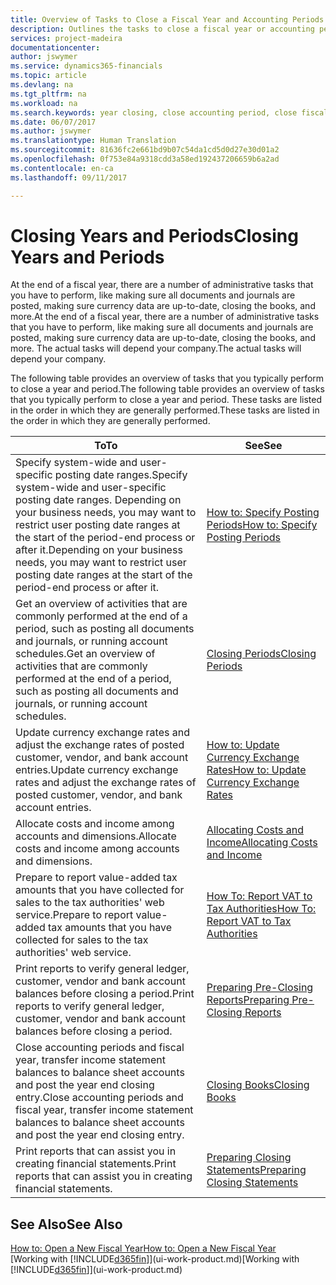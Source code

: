 ```yaml
---
title: Overview of Tasks to Close a Fiscal Year and Accounting Periods | Microsoft Docs
description: Outlines the tasks to close a fiscal year or accounting period, for example, making sure documents and journals are posted and verifying bank balances.
services: project-madeira
documentationcenter: 
author: jswymer
ms.service: dynamics365-financials
ms.topic: article
ms.devlang: na
ms.tgt_pltfrm: na
ms.workload: na
ms.search.keywords: year closing, close accounting period, close fiscal year, bank account detailed trial balance
ms.date: 06/07/2017
ms.author: jswymer
ms.translationtype: Human Translation
ms.sourcegitcommit: 81636fc2e661bd9b07c54da1cd5d0d27e30d01a2
ms.openlocfilehash: 0f753e84a9318cdd3a58ed192437206659b6a2ad
ms.contentlocale: en-ca
ms.lasthandoff: 09/11/2017

---
```

# <a name="closing-years-and-periods"></a><span data-ttu-id="56816-103">Closing Years and Periods</span><span class="sxs-lookup"><span data-stu-id="56816-103">Closing Years and Periods</span></span>
<span data-ttu-id="56816-104">At the end of a fiscal year, there are a number of administrative tasks that you have to perform, like making sure all documents and journals are posted, making sure currency data are up-to-date, closing the books, and more.</span><span class="sxs-lookup"><span data-stu-id="56816-104">At the end of a fiscal year, there are a number of administrative tasks that you have to perform, like making sure all documents and journals are posted, making sure currency data are up-to-date, closing the books, and more.</span></span> <span data-ttu-id="56816-105">The actual tasks will depend your company.</span><span class="sxs-lookup"><span data-stu-id="56816-105">The actual tasks will depend your company.</span></span>

<span data-ttu-id="56816-106">The following table provides an overview of tasks that you typically perform to close a year and period.</span><span class="sxs-lookup"><span data-stu-id="56816-106">The following table provides an overview of tasks that you typically perform to close a year and period.</span></span> <span data-ttu-id="56816-107">These tasks are listed in the order in which they are generally performed.</span><span class="sxs-lookup"><span data-stu-id="56816-107">These tasks are listed in the order in which they are generally performed.</span></span>

| <span data-ttu-id="56816-108">To</span><span class="sxs-lookup"><span data-stu-id="56816-108">To</span></span> | <span data-ttu-id="56816-109">See</span><span class="sxs-lookup"><span data-stu-id="56816-109">See</span></span> |
| --- | --- |
| <span data-ttu-id="56816-110">Specify system-wide and user-specific posting date ranges.</span><span class="sxs-lookup"><span data-stu-id="56816-110">Specify system-wide and user-specific posting date ranges.</span></span> <span data-ttu-id="56816-111">Depending on your business needs, you may want to restrict user posting date ranges at the start of the period-end process or after it.</span><span class="sxs-lookup"><span data-stu-id="56816-111">Depending on your business needs, you may want to restrict user posting date ranges at the start of the period-end process or after it.</span></span> |[<span data-ttu-id="56816-112">How to: Specify Posting Periods</span><span class="sxs-lookup"><span data-stu-id="56816-112">How to: Specify Posting Periods</span></span>](finance-how-specify-posting-periods.md) |
| <span data-ttu-id="56816-113">Get an overview of activities that are commonly performed at the end of a period, such as posting all documents and journals, or running account schedules.</span><span class="sxs-lookup"><span data-stu-id="56816-113">Get an overview of activities that are commonly performed at the end of a period, such as posting all documents and journals, or running account schedules.</span></span> |[<span data-ttu-id="56816-114">Closing Periods</span><span class="sxs-lookup"><span data-stu-id="56816-114">Closing Periods</span></span>](year-how-complete-period-end-processes.md) |
| <span data-ttu-id="56816-115">Update currency exchange rates and adjust the exchange rates of posted customer, vendor, and bank account entries.</span><span class="sxs-lookup"><span data-stu-id="56816-115">Update currency exchange rates and adjust the exchange rates of posted customer, vendor, and bank account entries.</span></span> |[<span data-ttu-id="56816-116">How to: Update Currency Exchange Rates</span><span class="sxs-lookup"><span data-stu-id="56816-116">How to: Update Currency Exchange Rates</span></span>](finance-how-update-currencies.md) |
| <span data-ttu-id="56816-117">Allocate costs and income among accounts and dimensions.</span><span class="sxs-lookup"><span data-stu-id="56816-117">Allocate costs and income among accounts and dimensions.</span></span> |[<span data-ttu-id="56816-118">Allocating Costs and Income</span><span class="sxs-lookup"><span data-stu-id="56816-118">Allocating Costs and Income</span></span>](year-allocate-costs-income.md) |
| <span data-ttu-id="56816-119">Prepare to report value-added tax amounts that you have collected for sales to the tax authorities' web service.</span><span class="sxs-lookup"><span data-stu-id="56816-119">Prepare to report value-added tax amounts that you have collected for sales to the tax authorities' web service.</span></span> |[<span data-ttu-id="56816-120">How To: Report VAT to Tax Authorities</span><span class="sxs-lookup"><span data-stu-id="56816-120">How To: Report VAT to Tax Authorities</span></span>](finance-how-report-vat.md)|
| <span data-ttu-id="56816-121">Print reports to verify general ledger, customer, vendor and bank account balances before closing a period.</span><span class="sxs-lookup"><span data-stu-id="56816-121">Print reports to verify general ledger, customer, vendor and bank account balances before closing a period.</span></span> |[<span data-ttu-id="56816-122">Preparing Pre-Closing Reports</span><span class="sxs-lookup"><span data-stu-id="56816-122">Preparing Pre-Closing Reports</span></span>](year-prepare-preclose-reports.md) |
| <span data-ttu-id="56816-123">Close accounting periods and fiscal year, transfer income statement balances to balance sheet accounts and post the year end closing entry.</span><span class="sxs-lookup"><span data-stu-id="56816-123">Close accounting periods and fiscal year, transfer income statement balances to balance sheet accounts and post the year end closing entry.</span></span> |[<span data-ttu-id="56816-124">Closing Books</span><span class="sxs-lookup"><span data-stu-id="56816-124">Closing Books</span></span>](year-close-books.md) |
| <span data-ttu-id="56816-125">Print reports that can assist you in creating financial statements.</span><span class="sxs-lookup"><span data-stu-id="56816-125">Print reports that can assist you in creating financial statements.</span></span> |[<span data-ttu-id="56816-126">Preparing Closing Statements</span><span class="sxs-lookup"><span data-stu-id="56816-126">Preparing Closing Statements</span></span>](year-prepare-close-statement.md) |

## <a name="see-also"></a><span data-ttu-id="56816-127">See Also</span><span class="sxs-lookup"><span data-stu-id="56816-127">See Also</span></span>
[<span data-ttu-id="56816-128">How to: Open a New Fiscal Year</span><span class="sxs-lookup"><span data-stu-id="56816-128">How to: Open a New Fiscal Year</span></span>](finance-how-open-new-fiscal-year.md)  
<span data-ttu-id="56816-129">[Working with [!INCLUDE[d365fin](includes/d365fin_md.md)]](ui-work-product.md)</span><span class="sxs-lookup"><span data-stu-id="56816-129">[Working with [!INCLUDE[d365fin](includes/d365fin_md.md)]](ui-work-product.md)</span></span>

